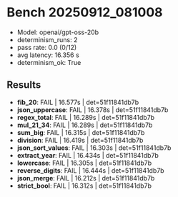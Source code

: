 # Bench 20250912_081008
- Model: openai/gpt-oss-20b
- determinism_runs: 2
- pass rate: 0.0 (0/12)
- avg latency: 16.356 s
- determinism_ok: True

## Results
- **fib_20**: FAIL | 16.577s | det=51f11841db7b
- **json_uppercase**: FAIL | 16.378s | det=51f11841db7b
- **regex_total**: FAIL | 16.289s | det=51f11841db7b
- **mul_21_34**: FAIL | 16.289s | det=51f11841db7b
- **sum_big**: FAIL | 16.315s | det=51f11841db7b
- **division**: FAIL | 16.419s | det=51f11841db7b
- **json_sort_values**: FAIL | 16.303s | det=51f11841db7b
- **extract_year**: FAIL | 16.434s | det=51f11841db7b
- **lowercase**: FAIL | 16.305s | det=51f11841db7b
- **reverse_digits**: FAIL | 16.444s | det=51f11841db7b
- **json_merge**: FAIL | 16.212s | det=51f11841db7b
- **strict_bool**: FAIL | 16.312s | det=51f11841db7b